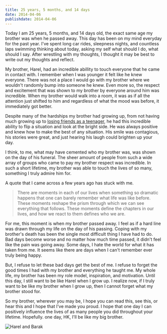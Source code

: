 ```yaml
---
title: 25 years, 5 months, and 14 days
date: 2014-04-06
publishdate: 2014-04-06
---
```


Today I am 25 years, 5 months, and 14 days old, the exact same age my brother was when he passed away. This day has been on my mind everyday for the past year. I've spent long car rides, sleepness nights, and countless laps swimming thinking about today, asking my self what should I do, what should I say. After wrestling with my thoughts, I thought it may be best to write out my thoughts and reflect.

My brother, Harel, had an incredible abillity to touch everyone that he came in contact with. I remember when I was younger it felt like he knew everyone. There was not a place I would go with my brother where we wouldn't randomly bump into someone he knew. Even more so, the respect and excitement that was shown to my brother by everyone around him was incredible. When my brother would walk into a room, it was as if all the attention just shifted to him and regardless of what the mood was before, it immediately got better.

Despite many of the hardships my brother had growing up, from not having much growing up to [losing friends as a teenager](http://articles.latimes.com/1995-06-12/local/me-12368_1_taft-high-school-student), he had this incredible ability to flip a situation and look at the bright side. He was always positive and knew how to make the best of any situation. His smile was contagious, his stories were great, and just hearing his laugh could brighten up your day.

I think, to me, what may have cemented who my brother was, was shown on the day of his funeral. The sheer amount of people from such a wide array of groups who came to pay my brother respect was incredible. In such a short lifetime, my brother was able to touch the lives of so many, something I truly admire him for.

A quote that I came across a few years ago has stuck with me. 

> There are moments in each of our lives when something so dramatic happens that one can barely remember what life was like before. These moments reshape the prism through which we can see everything that follows. These moments define the chapters in our lives, and how we react to them defines who we are.

For me, this moment is when my brother passed away. I feel as if a hard line was drawn through my life on the day of his passing. Coping with my brother's death has been the single most difficult thing I have had to do. Bad days become worse and no matter how much time passed, it didn't feel like the pain was going away. Some days, I hate the world for what it has taken from me. It seems like there are days when I can't remember ever truly being happy.

But, I refuse to let these bad days get the best of me. I refuse to forget the good times I had with my brother and everything he taught me. My whole life, my brother has been my role model, inspiration, and motivation. Until this day, I still want to be like Harel when I grow up. I realize now, if I truly want to be like my brother when I grow up, then I cannot forget what my brother stood for.

So my brother, wherever you may be, I hope you can read this, see this, or hear this and I hope that I've made you proud. I hope that one day I can positively influence the lives of as many people you did throughout your lifetime. Hopefully. one day, HK, I'll be like my big brother.

![Harel and Barak](/images/hk_bk_1.jpg)
